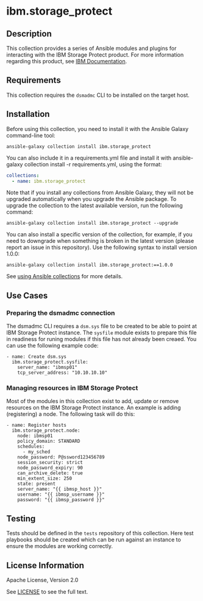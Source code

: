 # ibm.storage_protect

## Description

This collection provides a series of Ansible modules and plugins for interacting with the IBM Storage Protect product. For more information regarding this product, see [IBM Documentation](https://ibm.com/docs/en).


## Requirements

This collection requires the `dsmadmc` CLI to be installed on the target host.


## Installation

Before using this collection, you need to install it with the Ansible Galaxy command-line tool:

```
ansible-galaxy collection install ibm.storage_protect
```

You can also include it in a requirements.yml file and install it with ansible-galaxy collection install -r requirements.yml, using the format:


```yaml
collections:
  - name: ibm.storage_protect
```

Note that if you install any collections from Ansible Galaxy, they will not be upgraded automatically when you upgrade the Ansible package.
To upgrade the collection to the latest available version, run the following command:

```
ansible-galaxy collection install ibm.storage_protect --upgrade
```

You can also install a specific version of the collection, for example, if you need to downgrade when something is broken in the latest version (please report an issue in this repository). Use the following syntax to install version 1.0.0:

```
ansible-galaxy collection install ibm.storage_protect:==1.0.0
```

See [using Ansible collections](https://docs.ansible.com/ansible/devel/user_guide/collections_using.html) for more details.

## Use Cases

### Preparing the dsmadmc connection

The dsmadmc CLI requires a `dsm.sys` file to be created to be able to point at IBM Storage Protect instance. The `sysfile` module exists to prepare this file in readiness for runing modules if this file has not already been creaed. You can use the following example code:

```
- name: Create dsm.sys
  ibm.storage_protect.sysfile:
    server_name: "ibmsp01"
    tcp_server_address: "10.10.10.10"
```

### Managing resources in IBM Storage Protect

Most of the modules in this collection exist to add, update or remove resources on the IBM Storage Protect instance. An example is adding (registering) a node. The following task will do this:

```
- name: Register hosts
  ibm.storage_protect.node:
    node: ibmsp01
    policy_domain: STANDARD
    schedules:
      - my_sched
    node_password: P@ssword123456789
    session_security: strict
    node_password_expiry: 90
    can_archive_delete: true
    min_extent_size: 250
    state: present
    server_name: "{{ ibmsp_host }}"
    username: "{{ ibmsp_username }}"
    password: "{{ ibmsp_password }}"
```

## Testing

Tests should be defined in the `tests` repository of this collection. Here test playbooks should be created which can be run against an instance to ensure the modules are working correctly.


## License Information
Apache License, Version 2.0

See [LICENSE](LICENSE) to see the full text.
